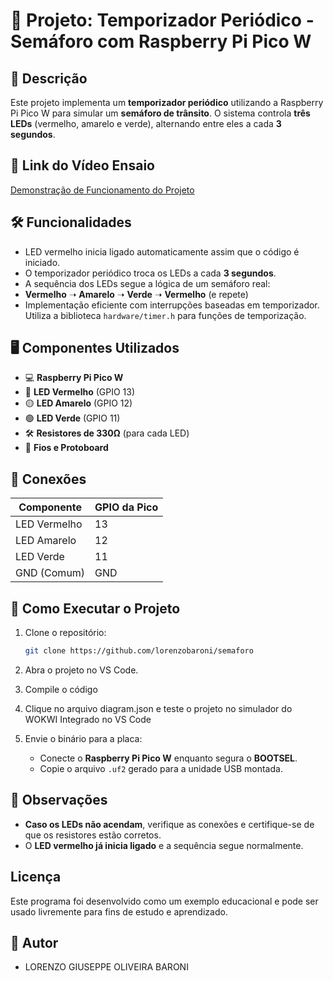 # 🚦 Projeto: Temporizador Periódico - Semáforo com Raspberry Pi Pico W

## 📌 Descrição
Este projeto implementa um **temporizador periódico** utilizando a Raspberry Pi Pico W para simular um **semáforo de trânsito**. O sistema controla **três LEDs** (vermelho, amarelo e verde), alternando entre eles a cada **3 segundos**.

## 🔗 Link do Vídeo Ensaio

[Demonstração de Funcionamento do Projeto](https://www.youtube.com/watch?v=vZmvokWRzCE&ab_channel=LorenzoGiuseppeOliveiraBaroni)

## 🛠️ Funcionalidades
 - LED vermelho inicia ligado automaticamente assim que o código é iniciado.  
 - O temporizador periódico troca os LEDs a cada **3 segundos**.  
 - A sequência dos LEDs segue a lógica de um semáforo real:  
  - **Vermelho** ➝ **Amarelo** ➝ **Verde** ➝ **Vermelho** (e repete)
 - Implementação eficiente com interrupções baseadas em temporizador.  
 Utiliza a biblioteca `hardware/timer.h` para funções de temporização.  

## 🖥️ Componentes Utilizados
- 💻 **Raspberry Pi Pico W**
- 🔴 **LED Vermelho** (GPIO 13)
- 🟡 **LED Amarelo** (GPIO 12)
- 🟢 **LED Verde** (GPIO 11)
- 🛠️ **Resistores de 330Ω** (para cada LED)
- 🔌 **Fios e Protoboard**

## 🔌 Conexões
| Componente   | GPIO da Pico |
|-------------|-------------|
| LED Vermelho | 13 |
| LED Amarelo  | 12 |
| LED Verde    | 11 |
| GND (Comum)  | GND |

## 📜 Como Executar o Projeto
1. Clone o repositório:
   ```bash
   git clone https://github.com/lorenzobaroni/semaforo
   ```
2. Abra o projeto no VS Code.

3. Compile o código

4. Clique no arquivo diagram.json e teste o projeto no simulador do WOKWI Integrado no VS Code

5. Envie o binário para a placa:
   - Conecte o **Raspberry Pi Pico W** enquanto segura o **BOOTSEL**.
   - Copie o arquivo `.uf2` gerado para a unidade USB montada.

## 📌 Observações
- **Caso os LEDs não acendam**, verifique as conexões e certifique-se de que os resistores estão corretos.
- O **LED vermelho já inicia ligado** e a sequência segue normalmente.

## Licença

Este programa foi desenvolvido como um exemplo educacional e pode ser usado livremente para fins de estudo e aprendizado.

## 📌 Autor

- LORENZO GIUSEPPE OLIVEIRA BARONI

